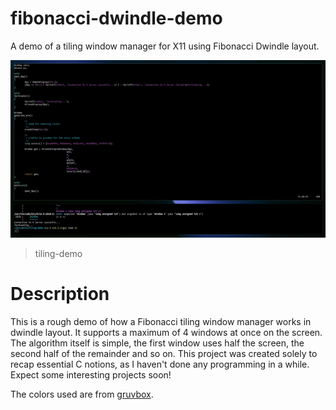 # fibonacci-dwindle-demo
A demo of a tiling window manager for X11 using Fibonacci Dwindle layout.

![](preview.gif)
> tiling-demo

# Description

This is a rough demo of how a Fibonacci tiling window manager works in dwindle layout. It supports a maximum of 4 windows at once on the screen.
The algorithm itself is simple, the first window uses half the screen, the second half of the remainder and so on.
This project was created solely to recap essential C notions, as I haven't done any programming in a while.
Expect some interesting projects soon!

The colors used are from [gruvbox](https://github.com/morhetz/gruvbox).

